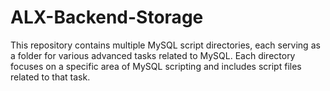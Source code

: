 # ALX-Backend-Storage

This repository contains multiple MySQL script directories, each serving as a folder for various advanced tasks related to MySQL. Each directory focuses on a specific area of MySQL scripting and includes script files related to that task.  
